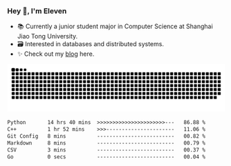### Hey 👋, I'm Eleven

- 📚 Currently a junior student major in Computer Science at Shanghai Jiao Tong University.
- 🗃️ Interested in databases and distributed systems.
- ✨ Check out my [blog](https://blog.eleven.wiki) here.

![github contribution grid snake animation](https://raw.githubusercontent.com/El-even-11/El-even-11/output/github-contribution-grid-snake.svg)

<!--START_SECTION:waka-->

```text
Python       14 hrs 40 mins  >>>>>>>>>>>>>>>>>>>>>>---   86.88 %
C++          1 hr 52 mins    >>>----------------------   11.06 %
Git Config   8 mins          -------------------------   00.82 %
Markdown     8 mins          -------------------------   00.79 %
CSV          3 mins          -------------------------   00.37 %
Go           0 secs          -------------------------   00.04 %
```

<!--END_SECTION:waka-->

